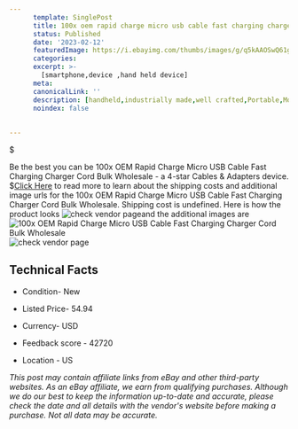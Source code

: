 ```yaml
---
      template: SinglePost
      title: 100x oem rapid charge micro usb cable fast charging charger cord bulk wholesale
      status: Published
      date: '2023-02-12'
      featuredImage: https://i.ebayimg.com/thumbs/images/g/q5kAAOSwQ61gWiyD/s-l225.jpg
      categories: 
      excerpt: >-
        [smartphone,device ,hand held device]
      meta:
      canonicalLink: ''
      description: [handheld,industrially made,well crafted,Portable,Mobile,Compact,Convenient,Lightweight,Maneuverable,Man-portable,Miniature,Carriable,Hand-held,Light,Holdable,Transportable,Mobile device,Pocket-sized,On-the-go,Wireless,Cordless,Compact size,Convenient size, smartphone,device ,hand held device]
      noindex: false
      
        
---
```

$

Be the best you can be  100x OEM Rapid Charge Micro USB Cable Fast Charging Charger Cord Bulk Wholesale - a 4-star Cables & Adapters device.
$[Click Here](https://www.ebay.com/itm/181832867955?hash=item2a56156073%3Ag%3Aq5kAAOSwQ61gWiyD&mkevt=1&mkcid=1&mkrid=711-53200-19255-0&campid=%253CePNCampaignId%253E&customid=%253CreferenceId%253E&toolid=10049) to read more to learn about the shipping costs and additional image urls for the 100x OEM Rapid Charge Micro USB Cable Fast Charging Charger Cord Bulk Wholesale. Shipping cost is undefined. Here is how the product looks ![check vendor page](https://i.ebayimg.com/thumbs/images/g/q5kAAOSwQ61gWiyD/s-l225.jpg)and the additional images are![100x OEM Rapid Charge Micro USB Cable Fast Charging Charger Cord Bulk Wholesale](https://i.ebayimg.com/images/g/q5kAAOSwQ61gWiyD/s-l1600.jpg)![check vendor page](https://origin-galleryplus.ebayimg.com/ws/web/181832867955_2_0_1/225x225.jpg,https://origin-galleryplus.ebayimg.com/ws/web/181832867955_3_0_1/225x225.jpg,https://origin-galleryplus.ebayimg.com/ws/web/181832867955_4_0_1/225x225.jpg,https://origin-galleryplus.ebayimg.com/ws/web/181832867955_5_0_1/225x225.jpg,https://origin-galleryplus.ebayimg.com/ws/web/181832867955_6_0_1/225x225.jpg)



 ## Technical Facts 



     
      

 - Condition- New 


      

 - Listed Price- 54.94 


      

 - Currency- USD 


      

 - Feedback score - 42720 


      

 - Location - US 


      
      

 *_This post may contain affiliate links from eBay and other third-party websites. As an eBay affiliate, we earn from qualifying purchases. Although we do our best to keep the information up-to-date and accurate, please check the date and all details with the vendor's website before making a purchase. Not all data may be accurate._*






